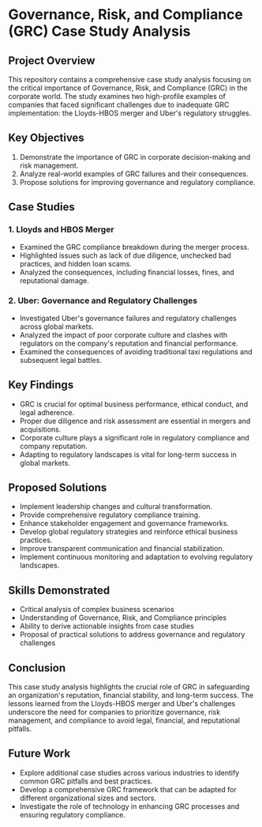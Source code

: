 # Governance, Risk, and Compliance (GRC) Case Study Analysis

## Project Overview

This repository contains a comprehensive case study analysis focusing on the critical importance of Governance, Risk, and Compliance (GRC) in the corporate world. The study examines two high-profile examples of companies that faced significant challenges due to inadequate GRC implementation: the Lloyds-HBOS merger and Uber's regulatory struggles.

## Key Objectives

1. Demonstrate the importance of GRC in corporate decision-making and risk management.
2. Analyze real-world examples of GRC failures and their consequences.
3. Propose solutions for improving governance and regulatory compliance.

## Case Studies

### 1. Lloyds and HBOS Merger

- Examined the GRC compliance breakdown during the merger process.
- Highlighted issues such as lack of due diligence, unchecked bad practices, and hidden loan scams.
- Analyzed the consequences, including financial losses, fines, and reputational damage.

### 2. Uber: Governance and Regulatory Challenges

- Investigated Uber's governance failures and regulatory challenges across global markets.
- Analyzed the impact of poor corporate culture and clashes with regulators on the company's reputation and financial performance.
- Examined the consequences of avoiding traditional taxi regulations and subsequent legal battles.

## Key Findings

- GRC is crucial for optimal business performance, ethical conduct, and legal adherence.
- Proper due diligence and risk assessment are essential in mergers and acquisitions.
- Corporate culture plays a significant role in regulatory compliance and company reputation.
- Adapting to regulatory landscapes is vital for long-term success in global markets.

## Proposed Solutions

- Implement leadership changes and cultural transformation.
- Provide comprehensive regulatory compliance training.
- Enhance stakeholder engagement and governance frameworks.
- Develop global regulatory strategies and reinforce ethical business practices.
- Improve transparent communication and financial stabilization.
- Implement continuous monitoring and adaptation to evolving regulatory landscapes.

## Skills Demonstrated

- Critical analysis of complex business scenarios
- Understanding of Governance, Risk, and Compliance principles
- Ability to derive actionable insights from case studies
- Proposal of practical solutions to address governance and regulatory challenges

## Conclusion

This case study analysis highlights the crucial role of GRC in safeguarding an organization's reputation, financial stability, and long-term success. The lessons learned from the Lloyds-HBOS merger and Uber's challenges underscore the need for companies to prioritize governance, risk management, and compliance to avoid legal, financial, and reputational pitfalls.

## Future Work

- Explore additional case studies across various industries to identify common GRC pitfalls and best practices.
- Develop a comprehensive GRC framework that can be adapted for different organizational sizes and sectors.
- Investigate the role of technology in enhancing GRC processes and ensuring regulatory compliance.
